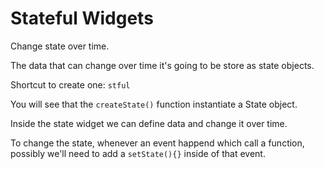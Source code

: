 # Stateful Widgets

Change state over time.

The data that can change over time it's going to be store as state objects.

Shortcut to create one: `stful`

You will see that the `createState()` function instantiate a State object.

Inside the state widget we can define data and change it over time.

To change the state, whenever an event happend which call a function, possibly we'll need to add a `setState(){}` inside of that event.

